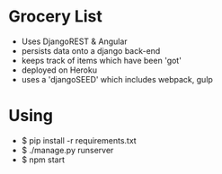# Grocery List

+ Uses DjangoREST & Angular
+ persists data onto a django back-end
+ keeps track of items which have been 'got'
+ deployed on Heroku
+ uses a 'djangoSEED' which includes webpack, gulp

# Using
+ $ pip install -r requirements.txt
+ $ ./manage.py runserver
+ $ npm start
